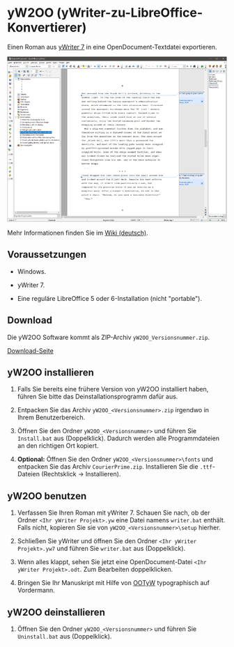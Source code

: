 # yW2OO (yWriter-zu-LibreOffice-Konvertierer)

Einen Roman aus [yWriter 7](http://www.spacejock.com/yWriter7.html) in eine OpenDocument-Textdatei exportieren.

![Screenshot: Automatisch erzeugtes ODT](https://raw.githubusercontent.com/peter88213/yW2OO/master/docs/Screenshots/Writer-de.png)

Mehr Informationen finden Sie im [Wiki (deutsch)](https://github.com/peter88213/yW2OO/wiki/Deutsch). 

## Voraussetzungen

* Windows.

* yWriter 7.

* Eine reguläre LibreOffice 5 oder 6-Installation (nicht "portable").

## Download

Die yW2OO Software kommt als ZIP-Archiv `yW2OO_Versionsnummer.zip`. 

[Download-Seite](https://github.com/peter88213/yW2OO/releases)

## yW2OO installieren

1. Falls Sie bereits eine frühere Version von yW2OO installiert haben, führen Sie bitte das Deinstallationsprogramm dafür aus. 

2. Entpacken Sie das Archiv `yW2OO_<Versionsnummer>.zip` irgendwo in Ihrem Benutzerbereich.  

3. Öffnen Sie den Ordner `yW2OO_<Versionsnummer>` und führen Sie `Install.bat` aus (Doppelklick). Dadurch werden alle Programmdateien an den richtigen Ort kopiert.

4. __Optional:__  Öffnen Sie den Ordner `yW2OO_<Versionsnummer>\fonts` und entpacken Sie das Archiv `CourierPrime.zip`. Installieren Sie die `.ttf`-Dateien (Rechtsklick -> Installieren).


## yW2OO benutzen

1. Verfassen Sie Ihren Roman mit yWriter 7. Schauen Sie nach, ob der Ordner `<Ihr yWriter Projekt>.yw` eine Datei namens `writer.bat` enthält. Falls nicht, kopieren Sie sie von `yW2OO_<Versionsnummer>\setup` hierher.

2. Schließen Sie yWriter und öffnen Sie den Ordner `<Ihr yWriter Projekt>.yw7` und führen Sie `writer.bat` aus (Doppelklick). 

3. Wenn alles klappt, sehen Sie jetzt eine OpenDocument-Datei `<Ihr yWriter Projekt>.odt`. Zum Bearbeiten doppelklicken.

4. Bringen Sie Ihr Manuskript mit Hilfe von [OOTyW](https://github.com/peter88213/OOTyW/wiki/Deutsch) typographisch auf Vordermann.

## yW2OO deinstallieren

1. Öffnen Sie den Ordner `yW2OO_<Versionsnummer>` und führen Sie `Uninstall.bat` aus (Doppelklick).

